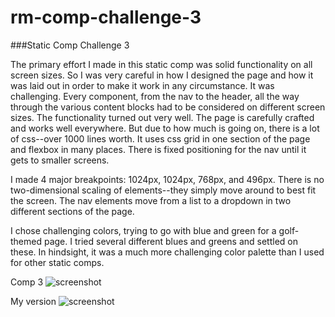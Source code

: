 # rm-comp-challenge-3

###Static Comp Challenge 3

The primary effort I made in this static comp was solid functionality on all screen sizes.  So I was very careful in how I designed the page and how it was laid out in order to make it work in any circumstance.  It was challenging.  Every component, from the nav to the header, all the way through the various content blocks had to be considered on different screen sizes.  The functionality turned out very well.  The page is carefully crafted and works well everywhere.  But due to how much is going on, there is a lot of css--over 1000 lines worth.  It uses css grid in one section of the page and flexbox in many places.  There is fixed positioning for the nav until it gets to smaller screens.

I made 4 major breakpoints: 1024px, 1024px, 768px, and 496px.  There is no two-dimensional scaling of elements--they simply move around to best fit the screen.  The nav elements move from a list to a dropdown in two different sections of the page.  

I chose challenging colors, trying to go with blue and green for a golf-themed page.  I tried several different blues and greens and settled on these.  In hindsight, it was a much more challenging color palette than I used for other static comps.

Comp 3
![screenshot](assets/screenshot-1.jpg)

My version
![screenshot](assets/screenshot-2.jpg)
